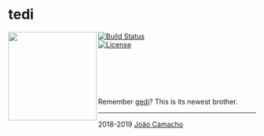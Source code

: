 # tedi

<img align="left" width="180" height="180" src="https://i.imgur.com/ne561vz.png">

[![Build Status](https://travis-ci.org/jdavidrcamacho/tedi.svg?branch=master)](https://travis-ci.org/jdavidrcamacho/tedi) \
[![License](https://img.shields.io/badge/license-MIT-blue.svg)](https://github.com/jdavidrcamacho/tedi/blob/master/LICENSE)


\
\
\
\
\
Remember [gedi](https://github.com/jdavidrcamacho/Gedi)? This is its newest brother.


-------------------------
2018-2019 [João Camacho](https://github.com/jdavidrcamacho)

